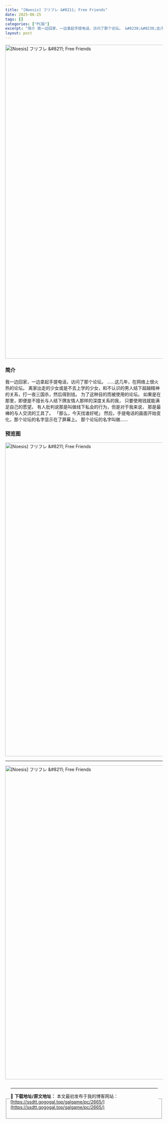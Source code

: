 ```yaml
---
title: "[Noesis] フリフレ &#8211; Free Friends"
date: 2025-06-25
tags: []
categories: ["PC版"]
excerpt: "简介 我一边回家，一边拿起手提电话，访问了那个论坛。 &#8230;&#8230;这几年，在网络上很火热的论坛。 离家出走的少女或是不去上学的少女，和不认识的男人结下超越精神的关系，打一夜三国杀，然后得到钱。 为了这种目的而被使用的论坛。 如果是在那里，即便是不擅长与人结下牌友情人那样的深度关系的我&hellip;"
layout: post
---
```



<p><img decoding="async"   src="https://ssdtt.gogogal.top/wp-content/uploads/2025/06/809ea-00.webp" loading="lazy" alt="[Noesis] フリフレ &amp;#8211; Free Friends" style="display: block; margin-left: auto; margin-right: auto; width: 1000px;" /></p>
<div>
<h3>简介</h3>
</p></div>
<p>我一边回家，一边拿起手提电话，访问了那个论坛。 &#8230;&#8230;这几年，在网络上很火热的论坛。 离家出走的少女或是不去上学的少女，和不认识的男人结下超越精神的关系，打一夜三国杀，然后得到钱。 为了这种目的而被使用的论坛。 如果是在那里，即便是不擅长与人结下牌友情人那样的深度关系的我， 只要使用钱就能满足自己的愿望。 有人批判说那是叫做线下私会的行为，但是对于我来说， 那是最棒的与人交流的工具了。 「那么，今天找谁好呢」 然后，手提电话的画面开始变化，那个论坛的名字显示在了屏幕上。 那个论坛的名字叫做&#8230;&#8230;</p>
<h3>预览图</h3>
<p><img decoding="async"   src="https://ssdtt.gogogal.top/wp-content/uploads/2025/06/bb3d9-01.webp" loading="lazy" alt="[Noesis] フリフレ &amp;#8211; Free Friends" style="display: block; margin-left: auto; margin-right: auto; width: 1000px;" /></p>
<hr />
<p><img decoding="async"   src="https://ssdtt.gogogal.top/wp-content/uploads/2025/06/1d4f4-02.webp" loading="lazy" alt="[Noesis] フリフレ &amp;#8211; Free Friends" style="display: block; margin-left: auto; margin-right: auto; width: 1000px;" /></p>
<div> </div>
<fieldset>
<legend>


---
📖 **下载地址/原文地址：** 本文最初发布于我的博客网站：[https://ssdtt.gogogal.top/galgame/pc/2665/](https://ssdtt.gogogal.top/galgame/pc/2665/)
